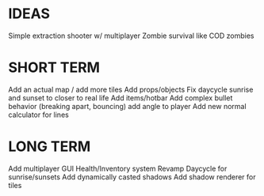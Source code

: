 # IDEAS

Simple extraction shooter w/ multiplayer
Zombie survival like COD zombies

# SHORT TERM
Add an actual map / add more tiles
Add props/objects
Fix daycycle sunrise and sunset to closer to real life
Add items/hotbar
Add complex bullet behavior (breaking apart, bouncing)
add angle to player
Add new normal calculator for lines

# LONG TERM
Add multiplayer
GUI
Health/Inventory system
Revamp Daycycle for sunrise/sunsets
Add dynamically casted shadows
Add shadow renderer for tiles


```rust

```